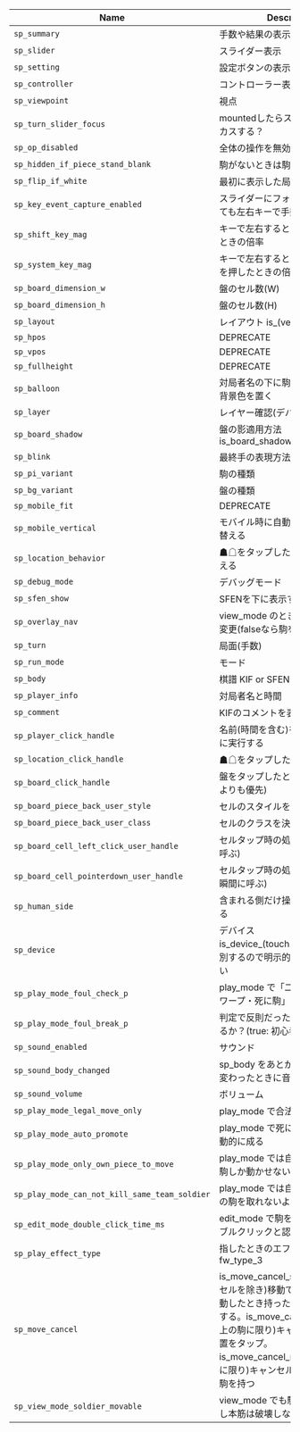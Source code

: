 | Name                                          | Description                                                                                                                                                                                                                                        | Default                   |
|-----------------------------------------------|----------------------------------------------------------------------------------------------------------------------------------------------------------------------------------------------------------------------------------------------------|---------------------------|
| `sp_summary`                                  | 手数や結果の表示                                                                                                                                                                                                                                   | "is_summary_on"           |
| `sp_slider`                                   | スライダー表示                                                                                                                                                                                                                                     | "is_slider_off"           |
| `sp_setting`                                  | 設定ボタンの表示                                                                                                                                                                                                                                   | "is_setting_off"          |
| `sp_controller`                               | コントローラー表示                                                                                                                                                                                                                                 | "is_controller_off"       |
| `sp_viewpoint`                                | 視点                                                                                                                                                                                                                                               | "black"                   |
| `sp_turn_slider_focus`                        | mountedしたらスライダーにフォーカスする？                                                                                                                                                                                                          | "is_turn_slider_focus_on" |
| `sp_op_disabled`                              | 全体の操作を無効化                                                                                                                                                                                                                                 | false                     |
| `sp_hidden_if_piece_stand_blank`              | 駒がないときは駒台側を非表示                                                                                                                                                                                                                       | false                     |
| `sp_flip_if_white`                            | 最初に表示した局面が△なら反転                                                                                                                                                                                                                     | false                     |
| `sp_key_event_capture_enabled`                | スライダーにフォーカスしていなくても左右キーで手数を動かす                                                                                                                                                                                         | false                     |
| `sp_shift_key_mag`                            | キーで左右するとき shift を押したときの倍率                                                                                                                                                                                                        |                        10 |
| `sp_system_key_mag`                           | キーで左右するとき command などを押したときの倍率                                                                                                                                                                                                  |                        50 |
| `sp_board_dimension_w`                        | 盤のセル数(W)                                                                                                                                                                                                                                      |                         9 |
| `sp_board_dimension_h`                        | 盤のセル数(H)                                                                                                                                                                                                                                      |                         9 |
| `sp_layout`                                   | レイアウト is_(vertical\|horizontal)                                                                                                                                                                                                               | "is_vertical"             |
| `sp_hpos`                                     | DEPRECATE                                                                                                                                                                                                                                          | "is_hcentered"            |
| `sp_vpos`                                     | DEPRECATE                                                                                                                                                                                                                                          | "is_vcentered"            |
| `sp_fullheight`                               | DEPRECATE                                                                                                                                                                                                                                          | "is_fullheight_off"       |
| `sp_balloon`                                  | 対局者名の下に駒数スタイルと同じ背景色を置く                                                                                                                                                                                                       | "is_balloon_on"           |
| `sp_layer`                                    | レイヤー確認(デバッグ用)                                                                                                                                                                                                                           | "is_layer_off"            |
| `sp_board_shadow`                             | 盤の影適用方法 is_board_shadow_(drop\|box\|none)                                                                                                                                                                                                   | "is_board_shadow_drop"    |
| `sp_blink`                                    | 最終手の表現方法 is_blink_(on\|off)                                                                                                                                                                                                                | "is_blink_off"            |
| `sp_pi_variant`                               | 駒の種類                                                                                                                                                                                                                                           | "is_pi_variant_a"         |
| `sp_bg_variant`                               | 盤の種類                                                                                                                                                                                                                                           | "is_bg_variant_none"      |
| `sp_mobile_fit`                               | DEPRECATE                                                                                                                                                                                                                                          | "is_mobile_fit_on"        |
| `sp_mobile_vertical`                          | モバイル時に自動的に縦配置に切り替える                                                                                                                                                                                                             | "is_mobile_vertical_on"   |
| `sp_location_behavior`                        | ☗☖をタップしたとき視点を切り替える                                                                                                                                                                                                               | "is_location_flip_on"     |
| `sp_debug_mode`                               | デバッグモード                                                                                                                                                                                                                                     | "is_debug_mode_off"       |
| `sp_sfen_show`                                | SFENを下に表示する                                                                                                                                                                                                                                 | "is_sfen_show_off"        |
| `sp_overlay_nav`                              | view_mode のとき盤の左右で手数変更(falseなら駒を動かせる)                                                                                                                                                                                          | "is_overlay_nav_off"      |
| `sp_turn`                                     | 局面(手数)                                                                                                                                                                                                                                         |                        -1 |
| `sp_run_mode`                                 | モード                                                                                                                                                                                                                                             | "view_mode"               |
| `sp_body`                                     | 棋譜 KIF or SFEN                                                                                                                                                                                                                                   | null                      |
| `sp_player_info`                              | 対局者名と時間                                                                                                                                                                                                                                     | null                      |
| `sp_comment`                                  | KIFのコメントを表示する                                                                                                                                                                                                                            | "is_comment_on"           |
| `sp_player_click_handle`                      | 名前(時間を含む)をタップしたときに実行する                                                                                                                                                                                                         | null                      |
| `sp_location_click_handle`                    | ☗☖をタップしたときに実行する                                                                                                                                                                                                                     | null                      |
| `sp_board_click_handle`                       | 盤をタップしたときに実行する(駒よりも優先)                                                                                                                                                                                                         | null                      |
| `sp_board_piece_back_user_style`              | セルのスタイルを決める処理                                                                                                                                                                                                                         | null                      |
| `sp_board_piece_back_user_class`              | セルのクラスを決める処理                                                                                                                                                                                                                           | null                      |
| `sp_board_cell_left_click_user_handle`        | セルタップ時の処理(クリック後に呼ぶ)                                                                                                                                                                                                               | null                      |
| `sp_board_cell_pointerdown_user_handle`       | セルタップ時の処理(クリックした瞬間に呼ぶ)                                                                                                                                                                                                         | null                      |
| `sp_human_side`                               | 含まれる側だけ操作できるようにする                                                                                                                                                                                                                 | "both"                    |
| `sp_device`                                   | デバイス is_device_(touch\|desktop) 自動判別するので明示的に設定しなくてよい                                                                                                                                                                       | null                      |
| `sp_play_mode_foul_check_p`                   | play_mode で「二歩・王手放置・駒ワープ・死に駒」の判定をするか？                                                                                                                                                                                   | true                      |
| `sp_play_mode_foul_break_p`                   | 判定で反則だったら emit して抜けるか？(true: 初心者向け)                                                                                                                                                                                           | false                     |
| `sp_sound_enabled`                            | サウンド                                                                                                                                                                                                                                           | false                     |
| `sp_sound_body_changed`                       | sp_body をあとから変更して内容が変わったときに音を出すか？                                                                                                                                                                                         | true                      |
| `sp_sound_volume`                             | ボリューム                                                                                                                                                                                                                                         |                       0.5 |
| `sp_play_mode_legal_move_only`                | play_mode で合法手のみに絞る                                                                                                                                                                                                                       | true                      |
| `sp_play_mode_auto_promote`                   | play_mode で死に駒になるときは自動的に成る                                                                                                                                                                                                         | true                      |
| `sp_play_mode_only_own_piece_to_move`         | play_mode では自分手番とき自分の駒しか動かせないようにする                                                                                                                                                                                         | true                      |
| `sp_play_mode_can_not_kill_same_team_soldier` | play_mode では自分の駒で同じ仲間の駒を取れないようにする                                                                                                                                                                                           | true                      |
| `sp_edit_mode_double_click_time_ms`           | edit_mode で駒を反転するときのダブルクリックと認識する時間(ms)                                                                                                                                                                                     |                       350 |
| `sp_play_effect_type`                         | 指したときのエフェクトの種類 fw_type_3                                                                                                                                                                                                             | null                      |
| `sp_move_cancel`                              | is_move_cancel_standard: (死に駒セルを除き)移動できないセルに移動したとき持った状態をキャンセルする。is_move_cancel_reality: (盤上の駒に限り)キャンセルは元の位置をタップ。is_move_cancel_rehold: (盤上の駒に限り)キャンセルと同時に盤上の駒を持つ | "is_move_cancel_standard" |
| `sp_view_mode_soldier_movable`                | view_mode でも駒を動かせる(ただし本筋は破壊しない)                                                                                                                                                                                                 | true                      |
